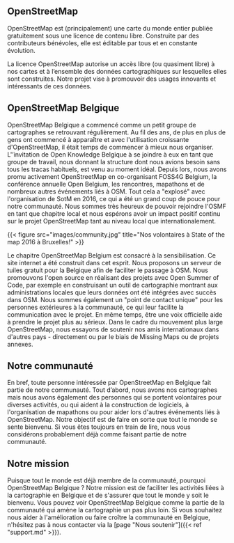 ## OpenStreetMap

OpenStreetMap est (principalement) une carte du monde entier publiée gratuitement sous une licence de contenu libre. Construite par des contributeurs bénévoles, elle est éditable par tous et en constante évolution.

La licence OpenStreetMap autorise un accès libre (ou quasiment libre) à nos cartes et à l’ensemble des données cartographiques sur lesquelles elles sont construites. Notre projet vise à promouvoir des usages innovants et intéressants de ces données.

## OpenStreetMap Belgique

OpenStreetMap Belgique a commencé comme un petit groupe de cartographes se retrouvant régulièrement. Au fil des ans, de plus en plus de gens ont commencé à apparaître et avec l'utilisation croissante d'OpenStreetMap, il était temps de commencer à mieux nous organiser. L'’invitation de Open Knowledge Belgique à se joindre à eux en tant que groupe de travail, nous donnant la structure dont nous avions besoin sans tous les tracas habituels, est venu au moment idéal. Depuis lors, nous avons promu activement OpenStreetMap en co-organisant FOSS4G Belgium, la conférence annuelle Open Belgium, les rencontres, mapathons et de nombreux autres événements liés à OSM. Tout cela a "explosé" avec l'organisation de SotM en 2016, ce qui a été un grand coup de pouce pour notre communauté. Nous sommes très heureux de pouvoir rejoindre l'OSMF en tant que chapitre local et nous espérons avoir un impact positif continu sur le projet OpenStreetMap tant au niveau local que internationalement.

{{< figure src="images/community.jpg" title="Nos volontaires à State of the map 2016 à Bruxelles!" >}}

Le chapitre OpenStreetMap Belgium est consacré à la sensibilisation. Ce site internet a été construit dans cet esprit. Nous proposons un serveur de tuiles gratuit pour la Belgique afin de faciliter le passage à OSM. Nous promouvons l'open source en réalisant des projets avec Open Summer of Code, par exemple en construisant un outil de cartographie montrant aux administrations locales que leurs données ont été intégrées avec succès dans OSM. Nous sommes également un "point de contact unique" pour les personnes extérieures à la communauté, ce qui leur facilite la communication avec le projet. En même temps, être une voix officielle aide à prendre le projet plus au sérieux. Dans le cadre du mouvement plus large OpenStreetMap, nous essayons de soutenir nos amis internationaux dans d'autres pays - directement ou par le biais de Missing Maps ou de projets annexes.

## Notre communauté

En bref, toute personne intéressée par OpenStreetMap en Belgique fait partie de notre communauté. Tout d’abord, nous avons nos cartographes mais nous avons également des personnes qui se portent volontaires pour diverses activités, ou qui aident à la construction de logiciels, à l'organisation de mapathons ou pour aider lors d'autres événements liés à OpenStreetMap. Notre objectif est de faire en sorte que tout le monde se sente bienvenu. Si vous êtes toujours en train de lire, nous vous considérons probablement déjà comme faisant partie de notre communauté.

## Notre mission

Puisque tout le monde est déjà membre de la communauté, pourquoi OpenStreetMap Belgique ? Notre mission est de faciliter les activités liées à la cartographie en Belgique et de s'assurer que tout le monde y soit le bienvenu. Vous pouvez voir OpenStreetMap Belgique comme la partie de la communauté qui amène la cartographie un pas plus loin. Si vous souhaitez nous aider à l'amélioration ou faire croître la communauté en Belgique, n'hésitez pas à nous contacter via la [page "Nous soutenir"]({{< ref "support.md" >}}).

